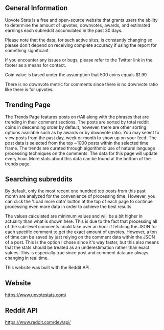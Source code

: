## General Information

Upvote Stats is a free and open-source website that grants users the
ability to determine the amount of upvotes, downvotes, awards, and
estimated earnings each subreddit accumulated in the past 30 days.

Please note that the data, for such active sites, is constantly
changing so please don't depend on receiving complete accuracy if
using the report for something significant.

If you encounter any issues or bugs, please refer to the Twitter link
in the footer as a means for contact.

Coin value is based under the assumption that 500 coins equals $1.99

There is no downvote metric for comments since there is no downvote
ratio like there is for upvotes.

## Trending Page

The Trends Page features posts on r/All along with the phrases that
are trending in their comment sections. The posts are sorted by total
reddit coins in descending order by default, however, there are other
sorting options available such as by awards or by downvote ratio. You
may select to view posts from the past day, week or month to show up
on your feed. The post data is selected from the top ~1000 posts
within the selected time frame. The trends are curated through
algorithmic use of natural language processing techniques on the
comments. The data for this page will update every hour. More stats
about this data can be found at the bottom of the trends page.

## Searching subreddits

By default, only the most recent one hundred top posts from this past
month are analyzed for the convenience of processing time. However,
you can click the 'Load more data' button at the top of each page to
continue processing even more data in order to achieve the best
results.

The values calculated are minimum values and will be a bit higher in
actuality than what is shown here. This is due to the fact that
processing all of the sub-level comments could take over an hour if
fetching the JSON for each specific comment to get the exact amount of
upvotes. However, a ton of time can be saved by just relying on the
comment data within the JSON of a post. This is the option I chose
since it's way faster, but this also means that the stats should be
treated as an underestimation rather than exact values. This is
especially true since post and comment data are always changing in
real time.

This website was built with the Reddit API.

## Website

https://www.upvotestats.com/

## Reddit API

https://www.reddit.com/dev/api/
